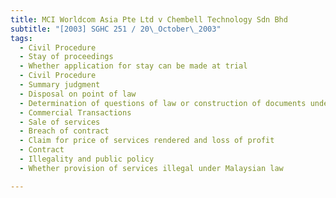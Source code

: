 ```yaml
---
title: MCI Worldcom Asia Pte Ltd v Chembell Technology Sdn Bhd 
subtitle: "[2003] SGHC 251 / 20\_October\_2003"
tags:
  - Civil Procedure
  - Stay of proceedings
  - Whether application for stay can be made at trial
  - Civil Procedure
  - Summary judgment
  - Disposal on point of law
  - Determination of questions of law or construction of documents under O 14 r 12 of the Rules of Court (Cap 322, R 5, 1997 Rev Ed)
  - Commercial Transactions
  - Sale of services
  - Breach of contract
  - Claim for price of services rendered and loss of profit
  - Contract
  - Illegality and public policy
  - Whether provision of services illegal under Malaysian law

---
```


